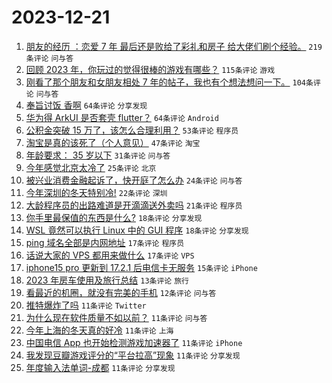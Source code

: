 # 2023-12-21

1. [朋友的经历 ：恋爱 7 年 最后还是败给了彩礼和房子 给大佬们刷个经验。](https://www.v2ex.com/t/1002141) `219条评论` `问与答`
1. [回顾 2023 年，你玩过的觉得很棒的游戏有哪些？](https://www.v2ex.com/t/1002140) `115条评论` `游戏`
1. [刚看了那个朋友和女朋友相处 7 年的帖子，我也有个想法想问一下。](https://www.v2ex.com/t/1002199) `104条评论` `问与答`
1. [奉旨讨饭 香啊](https://www.v2ex.com/t/1002169) `64条评论` `分享发现`
1. [华为得 ArkUI 是否套壳 flutter？](https://www.v2ex.com/t/1002165) `64条评论` `Android`
1. [公积金突破 15 万了，该怎么合理利用？](https://www.v2ex.com/t/1002139) `53条评论` `程序员`
1. [淘宝是真的该死了（个人意见）](https://www.v2ex.com/t/1002138) `47条评论` `淘宝`
1. [年龄要求： 35 岁以下](https://www.v2ex.com/t/1002166) `31条评论` `问与答`
1. [今年感觉北京太冷了](https://www.v2ex.com/t/1002158) `25条评论` `北京`
1. [被兴业消费金融起诉了，快开庭了怎么办](https://www.v2ex.com/t/1002176) `24条评论` `问与答`
1. [今年深圳的冬天特别冷!](https://www.v2ex.com/t/1002163) `22条评论` `深圳`
1. [大龄程序员的出路难道是开滴滴送外卖吗](https://www.v2ex.com/t/1002227) `21条评论` `程序员`
1. [你手里最保值的东西是什么?](https://www.v2ex.com/t/1002197) `18条评论` `分享发现`
1. [WSL 竟然可以执行 Linux 中的 GUI 程序](https://www.v2ex.com/t/1002178) `18条评论` `分享发现`
1. [ping 域名全部是内网地址](https://www.v2ex.com/t/1002157) `17条评论` `程序员`
1. [话说大家的 VPS 都用来做什么](https://www.v2ex.com/t/1002155) `17条评论` `VPS`
1. [iphone15 pro 更新到 17.2.1 后电信卡无服务](https://www.v2ex.com/t/1002136) `15条评论` `iPhone`
1. [2023 年房车使用及旅行总结](https://www.v2ex.com/t/1002134) `13条评论` `旅行`
1. [看最近的机圈，就没有完美的手机](https://www.v2ex.com/t/1002243) `12条评论` `问与答`
1. [推特爆炸了吗](https://www.v2ex.com/t/1002245) `11条评论` `Twitter`
1. [为什么现在软件质量不如以前？](https://www.v2ex.com/t/1002222) `11条评论` `问与答`
1. [今年上海的冬天真的好冷](https://www.v2ex.com/t/1002181) `11条评论` `上海`
1. [中国电信 App 也开始检测游戏加速器了](https://www.v2ex.com/t/1002164) `11条评论` `iPhone`
1. [我发现豆瓣游戏评分的“平台拉高”现象](https://www.v2ex.com/t/1002154) `11条评论` `分享发现`
1. [年度输入法单词-成都](https://www.v2ex.com/t/1002149) `11条评论` `分享发现`
